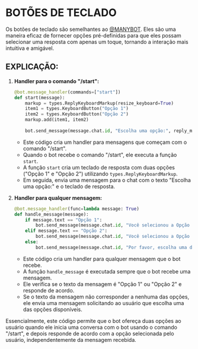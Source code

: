 # BOTÕES DE TECLADO
Os botões de teclado são semelhantes ao [@MANYBOT](https://t.me/Manybot). Eles são uma maneira eficaz de fornecer opções pré-definidas para que eles possam selecionar uma resposta com apenas um toque, tornando a interação mais intuitiva e amigável.

## EXPLICAÇÃO:
1. **Handler para o comando "/start":**
   ```python
   @bot.message_handler(commands=["start"])
   def start(message):
       markup = types.ReplyKeyboardMarkup(resize_keyboard=True)
       item1 = types.KeyboardButton("Opção 1")
       item2 = types.KeyboardButton("Opção 2")
       markup.add(item1, item2)
       
       bot.send_message(message.chat.id, "Escolha uma opção:", reply_markup=markup)
   ```
   - Este código cria um handler para mensagens que começam com o comando "/start".
   - Quando o bot recebe o comando "/start", ele executa a função `start`.
   - A função `start` cria um teclado de resposta com duas opções ("Opção 1" e "Opção 2") utilizando `types.ReplyKeyboardMarkup`.
   - Em seguida, envia uma mensagem para o chat com o texto "Escolha uma opção:" e o teclado de resposta.

2. **Handler para qualquer mensagem:**
   ```python
   @bot.message_handler(func=lambda message: True)
   def handle_message(message):
       if message.text == "Opção 1":
           bot.send_message(message.chat.id, "Você selecionou a Opção 1.")
       elif message.text == "Opção 2":
           bot.send_message(message.chat.id, "Você selecionou a Opção 2.")
       else:
           bot.send_message(message.chat.id, "Por favor, escolha uma das opções.")
   ```
   - Este código cria um handler para qualquer mensagem que o bot recebe.
   - A função `handle_message` é executada sempre que o bot recebe uma mensagem.
   - Ele verifica se o texto da mensagem é "Opção 1" ou "Opção 2" e responde de acordo.
   - Se o texto da mensagem não corresponder a nenhuma das opções, ele envia uma mensagem solicitando ao usuário que escolha uma das opções disponíveis.

Essencialmente, este código permite que o bot ofereça duas opções ao usuário quando ele inicia uma conversa com o bot usando o comando "/start", e depois responde de acordo com a opção selecionada pelo usuário, independentemente da mensagem recebida.
